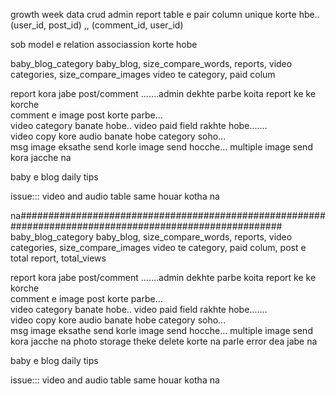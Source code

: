 growth week data crud admin
report table e pair column unique korte hbe.. (user_id, post_id) ,, (comment_id, user_id)

sob model e relation associassion korte hobe

baby_blog_category baby_blog, size_compare_words, reports, video categories, size_compare_images
video te category, paid colum

report kora jabe post/comment .......admin dekhte parbe koita report ke ke korche  
comment e image post korte parbe...  
video category banate hobe.. video paid field rakhte hobe.......  
video copy kore audio banate hobe category soho...  
msg image eksathe send korle image send hocche... multiple image send kora jacche na

baby e
blog
daily tips

issue:::
video and audio table same houar kotha na

na########################################################################################################
baby_blog_category baby_blog, size_compare_words, reports, video categories, size_compare_images
video te category, paid colum, post e total report, total_views

report kora jabe post/comment .......admin dekhte parbe koita report ke ke korche  
comment e image post korte parbe...  
video category banate hobe.. video paid field rakhte hobe.......  
video copy kore audio banate hobe category soho...  
msg image eksathe send korle image send hocche... multiple image send kora jacche na
photo storage theke delete korte na parle error dea jabe na

baby e
blog
daily tips

issue:::
video and audio table same houar kotha na

